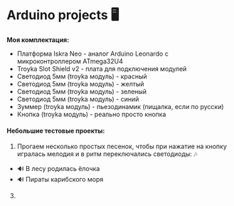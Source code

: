 # Arduino projects :desktop_computer:

**Моя комплектация:** 

- Платформа Iskra Neo - аналог Arduino Leonardo с микроконтроллером ATmega32U4 
- Troyka Slot Shield v2 - плата для подключения модулей
- Светодиод 5мм (troyka модуль) - красный
- Светодиод 5мм (troyka модуль) - желтый
- Светодиод 5мм (troyka модуль) - зеленый
- Светодиод 5мм (troyka модуль) - синий
- Зуммер (troyka модуль) - пьезодинамик (пищалка, если по русски)  
- Кнопка (troyka модуль) - реально просто кнопка 

#### Небольшие тестовые проекты: 
1. Прогаем несколько простых песенок, чтобы при нажатие на кнопку игралась мелодия и в ритм переключались светодиоды: :notes: 
- :loud_sound: В лесу родилась ёлочка
- :loud_sound: Пираты карибского моря
3. 


